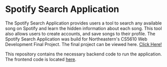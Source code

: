 # Spotify Search Application

The Spotify Search Application provides users a tool to search any available song on Spotify and learn the hidden information about each song. This tool also allows users to create accounts, and save songs to their profile. The Spotify Search Application was build for Northeastern's CS5610 Web Development Final Project. The final project can be viewed here. [Click Here!](https://spotify-search-final.netlify.app/)

This repository contains the necessary backend code to run the application. The frontend code is located [here](https://github.com/robbybobface/web-dev-final).
